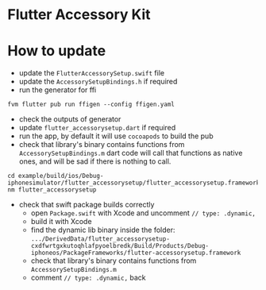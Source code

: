 
# Flutter Accessory Kit

# How to update

- update the `FlutterAccessorySetup.swift` file
- update the `AccessorySetupBindings.h` if required
- run the generator for ffi
```
fvm flutter pub run ffigen --config ffigen.yaml
```
- check the outputs of generator
- update `flutter_accessorysetup.dart` if required
- run the app, by default it will use `cocoapods` to build the pub
- check that library's binary contains functions from `AccessorySetupBindings.m`
dart code will call that functions as native ones,
 and will be sad if there is nothing to call.
```
cd example/build/ios/Debug-iphonesimulator/flutter_accessorysetup/flutter_accessorysetup.framework
nm flutter_accessorysetup
```
- check that swift package builds correctly
    - open `Package.swift` with Xcode and uncomment  `// type: .dynamic,`
    - build it with Xcode
    - find the dynamic lib binary inside the folder:
    `.../DerivedData/flutter_accessorysetup-cxdfwrtgxkutoqhlafpyoelbredk/Build/Products/Debug-iphoneos/PackageFrameworks/flutter-accessorysetup.framework`
    - check that library's binary contains functions from `AccessorySetupBindings.m` 
    - comment `// type: .dynamic,` back
